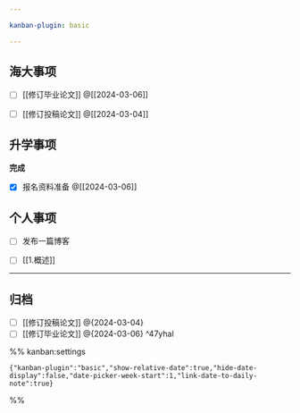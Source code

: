 ```yaml
---

kanban-plugin: basic

---
```


## 海大事项

- [ ] [[修订毕业论文]] @[[2024-03-06]]
- [ ] [[修订投稿论文]] @[[2024-03-04]]


## 升学事项

**完成**
- [x] 报名资料准备 @[[2024-03-06]]


## 个人事项

- [ ] 发布一篇博客
- [ ] [[1.概述]]


***

## 归档

- [ ] [[修订投稿论文]] @{2024-03-04}
- [ ] [[修订毕业论文]] @{2024-03-06} ^47yhal

%% kanban:settings
```
{"kanban-plugin":"basic","show-relative-date":true,"hide-date-display":false,"date-picker-week-start":1,"link-date-to-daily-note":true}
```
%%